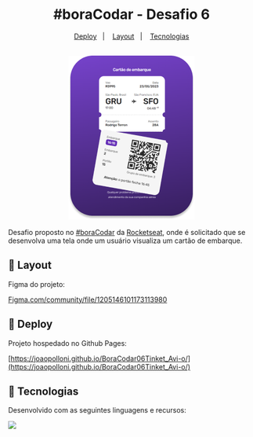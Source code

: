 <h1 align="center">#boraCodar - Desafio 6</h1>

<p align="center">
  <a href="#-deploy">Deploy</a>&nbsp;&nbsp;&nbsp;|&nbsp;&nbsp;&nbsp;
  <a href="#-layout">Layout</a>&nbsp;&nbsp;&nbsp;|&nbsp;&nbsp;&nbsp;
  <a href="#-tecnologias">Tecnologias</a>
</p>

<p align="center"><br/>
  <a href="https://joaopolloni.github.io/BoraCodar06Tinket_Avi-o/">
    <img src="./.github/preview.png" />
  </a>
</p>

Desafio proposto no [#boraCodar](https://boracodar.dev/) da [Rocketseat](https://www.rocketseat.com.br/), onde é solicitado que se desenvolva uma tela onde um usuário visualiza um cartão de embarque. 

## 🎨 Layout

Figma do projeto:

[Figma.com/community/file/1205146101173113980](https://www.figma.com/community/file/1205146101173113980)

## 🚀 Deploy

Projeto hospedado no Github Pages:

[https://joaopolloni.github.io/BoraCodar06Tinket_Avi-o/](https://joaopolloni.github.io/BoraCodar06Tinket_Avi-o/)

## 🦾 Tecnologias

Desenvolvido com as seguintes linguagens e recursos:

<p align="left">
  <a href="#-tecnologias">
    <img src="https://skillicons.dev/icons?i=html,css&theme=dark" />
  </a>
</p>